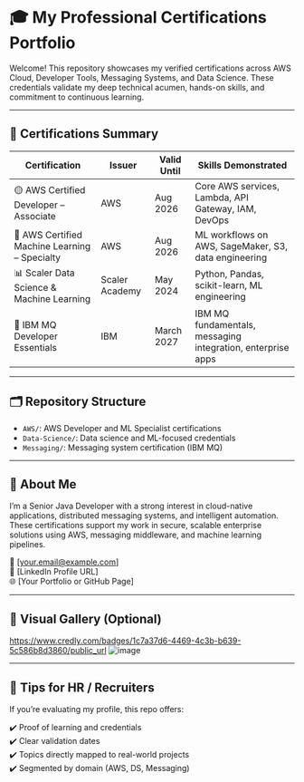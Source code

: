 # 🎓 My Professional Certifications Portfolio

Welcome! This repository showcases my verified certifications across AWS Cloud, Developer Tools, Messaging Systems, and Data Science. These credentials validate my deep technical acumen, hands-on skills, and commitment to continuous learning.

---

## 📜 Certifications Summary

| Certification | Issuer | Valid Until | Skills Demonstrated |
|---------------|--------|-------------|----------------------|
| 🟡 AWS Certified Developer – Associate | AWS | Aug 2026 | Core AWS services, Lambda, API Gateway, IAM, DevOps |
| 🧠 AWS Certified Machine Learning – Specialty | AWS | Aug 2026 | ML workflows on AWS, SageMaker, S3, data engineering |
| 📊 Scaler Data Science & Machine Learning | Scaler Academy | May 2024 | Python, Pandas, scikit-learn, ML engineering |
| 💬 IBM MQ Developer Essentials | IBM | March 2027 | IBM MQ fundamentals, messaging integration, enterprise apps |

---

## 🗂 Repository Structure

- `AWS/`: AWS Developer and ML Specialist certifications
- `Data-Science/`: Data science and ML-focused credentials
- `Messaging/`: Messaging system certification (IBM MQ)

---

## 🧠 About Me

I’m a Senior Java Developer with a strong interest in cloud-native applications, distributed messaging systems, and intelligent automation. These certifications support my work in secure, scalable enterprise solutions using AWS, messaging middleware, and machine learning pipelines.

📧 [your.email@example.com]  
🔗 [LinkedIn Profile URL]  
🌐 [Your Portfolio or GitHub Page]

---

## 📌 Visual Gallery (Optional)
https://www.credly.com/badges/1c7a37d6-4469-4c3b-b639-5c586b8d3860/public_url
![image](https://github.com/user-attachments/assets/e1ef4854-47e0-45e2-8ee5-0eeb32a2dd4e)



---

## 📎 Tips for HR / Recruiters

If you’re evaluating my profile, this repo offers:

✔️ Proof of learning and credentials  
✔️ Clear validation dates  
✔️ Topics directly mapped to real-world projects  
✔️ Segmented by domain (AWS, DS, Messaging)  
